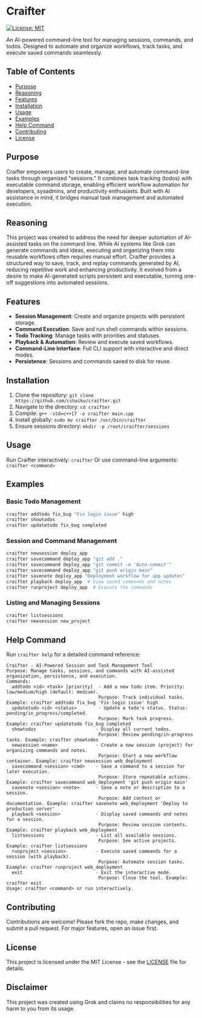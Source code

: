 # Craifter

[![License: MIT](https://img.shields.io/badge/License-MIT-yellow.svg)](https://opensource.org/licenses/MIT)

An AI-powered command-line tool for managing sessions, commands, and todos. Designed to automate and organize workflows, track tasks, and execute saved commands seamlessly.

## Table of Contents
- [Purpose](#purpose)
- [Reasoning](#reasoning)
- [Features](#features)
- [Installation](#installation)
- [Usage](#usage)
- [Examples](#examples)
- [Help Command](#help-command)
- [Contributing](#contributing)
- [License](#license)

## Purpose
Craifter empowers users to create, manage, and automate command-line tasks through organized "sessions." It combines task tracking (todos) with executable command storage, enabling efficient workflow automation for developers, sysadmins, and productivity enthusiasts. Built with AI assistance in mind, it bridges manual task management and automated execution.

## Reasoning
This project was created to address the need for deeper automation of AI-assisted tasks on the command line. While AI systems like Grok can generate commands and ideas, executing and organizing them into reusable workflows often requires manual effort. Craifter provides a structured way to save, track, and replay commands generated by AI, reducing repetitive work and enhancing productivity. It evolved from a desire to make AI-generated scripts persistent and executable, turning one-off suggestions into automated sessions.

## Features
- **Session Management**: Create and organize projects with persistent storage.
- **Command Execution**: Save and run shell commands within sessions.
- **Todo Tracking**: Manage tasks with priorities and statuses.
- **Playback & Automation**: Review and execute saved workflows.
- **Command-Line Interface**: Full CLI support with interactive and direct modes.
- **Persistence**: Sessions and commands saved to disk for reuse.

## Installation
1. Clone the repository: `git clone https://github.com/cshaiku/craifter.git`
2. Navigate to the directory: `cd craifter`
3. Compile: `g++ -std=c++17 -o craifter main.cpp`
4. Install globally: `sudo mv craifter /usr/bin/craifter`
5. Ensure sessions directory: `mkdir -p /root/craifter/sessions`

## Usage
Run Craifter interactively: `craifter`
Or use command-line arguments: `craifter <command>`

## Examples
### Basic Todo Management
```bash
craifter addtodo fix_bug "Fix login issue" high
craifter showtodos
craifter updatetodo fix_bug completed
```

### Session and Command Management
```bash
craifter newsession deploy_app
craifter savecommand deploy_app "git add ."
craifter savecommand deploy_app "git commit -m 'Auto-commit'"
craifter savecommand deploy_app "git push origin main"
craifter savenote deploy_app "Deployment workflow for app updates"
craifter playback deploy_app  # View saved commands and notes
craifter runproject deploy_app  # Execute the commands
```

### Listing and Managing Sessions
```bash
craifter listsessions
craifter newsession new_project
```

## Help Command
Run `craifter help` for a detailed command reference:

```
Craifter - AI-Powered Session and Task Management Tool
Purpose: Manage tasks, sessions, and commands with AI-assisted organization, persistence, and execution.
Commands:
  addtodo <id> <task> [priority]  - Add a new todo item. Priority: low/medium/high (default: medium).
                                  Purpose: Track individual tasks. Example: craifter addtodo fix_bug 'Fix login issue' high
  updatetodo <id> <status>        - Update a todo's status. Status: pending/in_progress/completed.
                                  Purpose: Mark task progress. Example: craifter updatetodo fix_bug completed
  showtodos                      - Display all current todos.
                                  Purpose: Review pending/in-progress tasks. Example: craifter showtodos
  newsession <name>              - Create a new session (project) for organizing commands and notes.
                                  Purpose: Start a new workflow container. Example: craifter newsession web_deployment
  savecommand <session> <cmd>    - Save a command to a session for later execution.
                                  Purpose: Store repeatable actions. Example: craifter savecommand web_deployment 'git push origin main'
  savenote <session> <note>      - Save a note or description to a session.
                                  Purpose: Add context or documentation. Example: craifter savenote web_deployment 'Deploy to production server'
  playback <session>             - Display saved commands and notes for a session.
                                  Purpose: Review session contents. Example: craifter playback web_deployment
  listsessions                   - List all available sessions.
                                  Purpose: See active projects. Example: craifter listsessions
  runproject <session>           - Execute saved commands for a session (with playback).
                                  Purpose: Automate session tasks. Example: craifter runproject web_deployment
  exit                           - Exit the interactive mode.
                                  Purpose: Close the tool. Example: craifter exit
Usage: craifter <command> or run interactively.
```

## Contributing
Contributions are welcome! Please fork the repo, make changes, and submit a pull request. For major features, open an issue first.

## License
This project is licensed under the MIT License - see the [LICENSE](LICENSE) file for details.

## Disclaimer
This project was created using Grok and claims no responsibilities for any harm to you from its usage.
